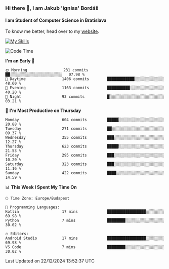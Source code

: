 ### Hi there 👋, I am Jakub 'igniss' Bordáš

#### I am Student of Computer Science in Bratislava
To know me better, head over to my [website](https://bordas.sk).

[![My Skills](https://skillicons.dev/icons?i=js,html,css,figma,svelte,java,kotlin,python,postgresql,typescript,nest,nodejs)](https://bordas.sk)


<!--START_SECTION:waka-->
![Code Time](http://img.shields.io/badge/Code%20Time-1%2C612%20hrs%2033%20mins-blue)

**I'm an Early 🐤** 

```text
🌞 Morning                231 commits         ██░░░░░░░░░░░░░░░░░░░░░░░   07.98 % 
🌆 Daytime                1406 commits        ████████████░░░░░░░░░░░░░   48.60 % 
🌃 Evening                1163 commits        ██████████░░░░░░░░░░░░░░░   40.20 % 
🌙 Night                  93 commits          █░░░░░░░░░░░░░░░░░░░░░░░░   03.21 % 
```
📅 **I'm Most Productive on Thursday** 

```text
Monday                   604 commits         █████░░░░░░░░░░░░░░░░░░░░   20.88 % 
Tuesday                  271 commits         ██░░░░░░░░░░░░░░░░░░░░░░░   09.37 % 
Wednesday                355 commits         ███░░░░░░░░░░░░░░░░░░░░░░   12.27 % 
Thursday                 623 commits         █████░░░░░░░░░░░░░░░░░░░░   21.53 % 
Friday                   295 commits         ███░░░░░░░░░░░░░░░░░░░░░░   10.20 % 
Saturday                 323 commits         ███░░░░░░░░░░░░░░░░░░░░░░   11.16 % 
Sunday                   422 commits         ████░░░░░░░░░░░░░░░░░░░░░   14.59 % 
```


📊 **This Week I Spent My Time On** 

```text
🕑︎ Time Zone: Europe/Budapest

💬 Programming Languages: 
Kotlin                   17 mins             █████████████████░░░░░░░░   69.98 % 
Python                   7 mins              ████████░░░░░░░░░░░░░░░░░   30.02 % 

🔥 Editors: 
Android Studio           17 mins             █████████████████░░░░░░░░   69.98 % 
VS Code                  7 mins              ████████░░░░░░░░░░░░░░░░░   30.02 % 
```


 Last Updated on 22/12/2024 13:52:37 UTC
<!--END_SECTION:waka-->
